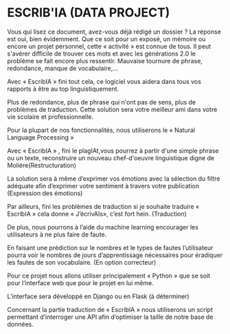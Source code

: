 # ESCRIB'IA (DATA PROJECT)

Vous qui lisez ce document, avez-vous déjà rédigé un dossier ? La réponse est oui, bien évidemment. Que ce soit pour un exposé, un mémoire ou encore un projet personnel, cette « activité » est connue de tous. Il peut s'avérer difficile de trouver ces mots et avec les générations 2.0 le problème se fait encore plus ressentir. Mauvaise tournure de phrase, redondance, manque de vocabulaire,…

Avec « EscribIA » fini tout cela, ce logiciel vous aidera dans tous vos rapports à être au top linguistiquement.

Plus de redondance, plus de phrase qui n'ont pas de sens, plus de problèmes de traduction. Cette solution sera votre meilleur ami dans votre vie scolaire et professionnelle.

Pour la plupart de nos fonctionnalités, nous utiliserons le « Natural Language Processing »

Avec « EscribIA » , fini le plagIAt,vous pourrez à partir d'une simple phrase ou un texte, reconstruire un nouveau chef-d'oeuvre linguistique digne de Moliére(Restructuration)

La solution sera à même d’exprimer vos émotions avec la sélection du filtre adéquate afin d’exprimer votre sentiment à travers votre publication (Expression des émotions)

Par ailleurs, fini les problèmes de traduction si je souhaite traduire « EscribIA » cela donne « J’écrivAIs», c’est fort hein. (Traduction)

De plus, nous pourrons à l’aide du machine learning encourager les utilisateurs à ne plus faire de faute.

En faisant une prédiction sur le nombres et le types de fautes l’utilisateur pourra voir le nombres de jours d’apprentissage nécessaires pour éradiquer les fautes de son vocabulaire. (En option correcteur)

Pour ce projet nous allons utiliser principalement « Python » que se soit pour l’interface web que pour le projet en lui même.

L’interface sera développé en Django ou en Flask (à déterminer)

Concernant la partie traduction de « EscribIA » nous utiliserons un script permettant d’interroger une API afin d’optimiser la taille de notre base de données.
